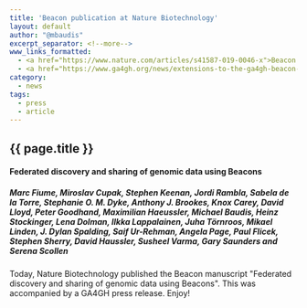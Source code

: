 ```yaml
---
title: 'Beacon publication at Nature Biotechnology'
layout: default
author: "@mbaudis"
excerpt_separator: <!--more-->
www_links_formatted:
  - <a href="https://www.nature.com/articles/s41587-019-0046-x">Beacon publication at Nature Biotechnology</a>
  - <a href="https://www.ga4gh.org/news/extensions-to-the-ga4gh-beacon-api-will-enable-a-more-powerful-community-resource/">GA4GH Press Release</a>
category:
  - news
tags:
  - press
  - article
---
```


## {{ page.title }}

#### Federated discovery and sharing of genomic data using Beacons
##### Marc Fiume, Miroslav Cupak, Stephen Keenan, Jordi Rambla, Sabela de la Torre, Stephanie O. M. Dyke, Anthony J. Brookes, Knox Carey, David Lloyd, Peter Goodhand, Maximilian Haeussler, Michael Baudis, Heinz Stockinger, Lena Dolman, Ilkka Lappalainen, Juha Törnroos, Mikael Linden, J. Dylan Spalding, Saif Ur-Rehman, Angela Page, Paul Flicek, Stephen Sherry, David Haussler, Susheel Varma, Gary Saunders and Serena Scollen

<!--more-->

Today, Nature Biotechnology published the Beacon manuscript "Federated discovery and sharing of genomic data using Beacons". This was accompanied by a GA4GH press release. Enjoy!
